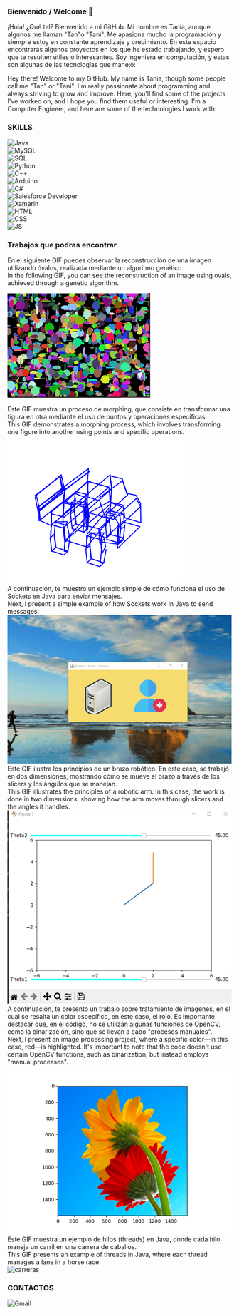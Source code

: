### Bienvenido / Welcome 👋

<!--
**taniadah/taniadah** is a ✨ _special_ ✨ repository because its `README.md` (this file) appears on your GitHub profile.

Here are some ideas to get you started:

- 🔭 I’m currently working on ...
- 🌱 I’m currently learning ...
- 👯 I’m looking to collaborate on ...
- 🤔 I’m looking for help with ...
- 💬 Ask me about ...
- 📫 How to reach me: ...
- 😄 Pronouns: ...
- ⚡ Fun fact: ...
-->
¡Hola! ¿Qué tal? Bienvenido a mi GitHub. Mi nombre es Tania, aunque algunos me llaman "Tan"o "Tani". Me apasiona mucho la programación y siempre estoy en constante aprendizaje y crecimiento. En este espacio encontrarás algunos proyectos en los que he estado trabajando, y espero que te resulten útiles o interesantes. Soy ingeniera en computación, y estas son algunas de las tecnologías que manejo:

Hey there! Welcome to my GitHub. My name is Tania, though some people call me "Tan" or "Tani". I'm really passionate about programming and always striving to grow and improve. Here, you'll find some of the projects I've worked on, and I hope you find them useful or interesting. I'm a Computer Engineer, and here are some of the technologies I work with:


### SKILLS
![Java](https://img.shields.io/badge/Java-red?style=for-the-badge&logo=appveyor&logoColor=violet&labelColor=101010)<br>
![MySQL](https://img.shields.io/badge/MySQL-orange?style=for-the-badge&logo=mysql&logoColor=blue&labelColor=101010)<br>
![SQL](https://img.shields.io/badge/SQL%20server-%23b70404?style=for-the-badge&logoColor=%2300A1E0&labelColor=%23101010)<br>
![Python](https://img.shields.io/badge/Python-yellow?style=for-the-badge&logo=python&logoColor=blue&labelColor=101010)<br>
![C++](https://img.shields.io/badge/C++-black?style=for-the-badge&logo=cplusplus&logoColor=green&labelColor=101010)<br>
![Arduino](https://img.shields.io/badge/Arduino-informational?style=for-the-badge&logo=arduino&logoColor=informational&labelColor=101010)<br>
![C#](https://img.shields.io/badge/C%23-%238A2BE2?style=for-the-badge&logo=sharp&logoColor=%23C209C1&labelColor=101010)<br>
![Salesforce Developer](https://img.shields.io/badge/Salesforce_Developer-%2300A1E0?style=for-the-badge&logo=salesforce&logoColor=%2300A1E0&labelColor=%23101010)<br>
![Xamarin](https://img.shields.io/badge/Xamarin-%233DDC84?style=for-the-badge&logo=android&labelColor=101010)<br>
![HTML](https://img.shields.io/badge/HTML-%23E34F26?style=for-the-badge&logo=html5&labelColor=101010)<br>
![CSS](https://img.shields.io/badge/css-%23663399?style=for-the-badge&logo=css&labelColor=101010)<br>
![JS](https://img.shields.io/badge/javascript-%23ffe933?style=for-the-badge&logo=javascript&labelColor=101010)<br>


### Trabajos que podras encontrar
En el siguiente GIF puedes observar la reconstrucción de una imagen utilizando óvalos, realizada mediante un algoritmo genético.<br>
In the following GIF, you can see the reconstruction of an image using ovals, achieved through a genetic algorithm. <br>

![reconstruccion](https://github.com/taniadah/Reconstruccion-de-imagen--AG/blob/main/Reconstruccion.gif) <br>

Este GIF muestra un proceso de morphing, que consiste en transformar una figura en otra mediante el uso de puntos y operaciones específicas.<br>
This GIF demonstrates a morphing process, which involves transforming one figure into another using points and specific operations.<br>
![sss](https://github.com/taniadah/Graficacion-con-python/blob/main/Animaciones/Morphing.gif) <br>
A continuación, te muestro un ejemplo simple de cómo funciona el uso de Sockets en Java para enviar mensajes.<br>
Next, I present a simple example of how Sockets work in Java to send messages.<br>
![chat](https://github.com/taniadah/Chat_Cliente-Servidor/blob/main/Chat.gif) <br>
Este GIF ilustra los principios de un brazo robótico. En este caso, se trabajó en dos dimensiones, mostrando cómo se mueve el brazo a través de los slicers y los ángulos que se manejan.<br>
This GIF illustrates the principles of a robotic arm. In this case, the work is done in two dimensions, showing how the arm moves through slicers and the angles it handles.<br>
![brazo](https://github.com/taniadah/Graficacion-con-python/blob/main/Animaciones/Brazo.gif) <br>
A continuación, te presento un trabajo sobre tratamiento de imágenes, en el cual se resalta un color específico, en este caso, el rojo. Es importante destacar que, en el código, no se utilizan algunas funciones de OpenCV, como la binarización, sino que se llevan a cabo "procesos manuales".<br>
Next, I present an image processing project, where a specific color—in this case, red—is highlighted. It's important to note that the code doesn't use certain OpenCV functions, such as binarization, but instead employs "manual processes".
<br>
![flores](https://github.com/taniadah/OpenCV_Tratamiento-de-imagenes/blob/main/Flores/Flores.gif) <br>
Este GIF muestra un ejemplo de hilos (threads) en Java, donde cada hilo maneja un carril en una carrera de caballos.<br>
This GIF presents an example of threads in Java, where each thread manages a lane in a horse race.<br>
![carreras](https://github.com/taniadah/CarreraDeCaballos_Java/blob/main/Carreras.gif) <br>




### CONTACTOS
![Gmail](https://img.shields.io/badge/taniadelangelh@gmail.com-red?style=flat&logo=gmail&logoColor=red&labelColor=101010)<br>
 

